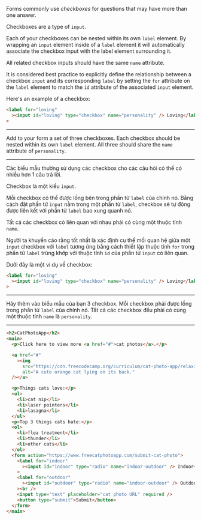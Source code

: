 Forms commonly use _checkboxes_ for questions that may have more than one answer.

Checkboxes are a type of `input`.

Each of your checkboxes can be nested within its own `label` element. By wrapping an `input` element inside of a `label` element it will automatically associate the checkbox input with the label element surrounding it.

All related checkbox inputs should have the same `name` attribute.

It is considered best practice to explicitly define the relationship between a checkbox `input` and its corresponding `label` by setting the `for` attribute on the `label` element to match the `id` attribute of the associated `input` element.

Here's an example of a checkbox:

```html
<label for="loving"
  ><input id="loving" type="checkbox" name="personality" /> Loving</label
>
```

---

Add to your form a set of three checkboxes. Each checkbox should be nested within its own `label` element. All three should share the `name` attribute of `personality`.

---

Các biểu mẫu thường sử dụng các checkbox cho các câu hỏi có thể có nhiều hơn 1 câu trả lời.

Checkbox là một kiểu `input`.

Mỗi checkbox có thể được lồng bên trong phần tử `label` của chính nó. Bằng cách đặt phần tử `input` nằm trong một phần tử `label`, checkbox sẽ tự động được liên kết với phần tử `label` bao xung quanh nó.

Tất cả các checkbox có liên quan với nhau phải có cùng một thuộc tính `name`.

Người ta khuyến cáo rằng tốt nhất là xác định cụ thể mối quan hệ giữa một `input` checkbox với `label` tương ứng bằng cách thiết lập thuộc tính `for` trong phần tử `label` trùng khớp với thuộc tính `id` của phần tử `input` có liên quan.

Dưới đây là một ví dụ về checkbox:

```html
<label for="loving"
  ><input id="loving" type="checkbox" name="personality" /> Loving</label
>
```

---

Hãy thêm vào biểu mẫu của bạn 3 checkbox. Mỗi checkbox phải được lồng trong phần tử `label` của chính nó. Tất cả các checkbox đều phải có cùng một thuộc tính `name` là `personality`.

---

```html
<h2>CatPhotoApp</h2>
<main>
  <p>Click here to view more <a href="#">cat photos</a>.</p>

  <a href="#"
    ><img
      src="https://cdn.freecodecamp.org/curriculum/cat-photo-app/relaxing-cat.jpg"
      alt="A cute orange cat lying on its back."
  /></a>

  <p>Things cats love:</p>
  <ul>
    <li>cat nip</li>
    <li>laser pointers</li>
    <li>lasagna</li>
  </ul>
  <p>Top 3 things cats hate:</p>
  <ol>
    <li>flea treatment</li>
    <li>thunder</li>
    <li>other cats</li>
  </ol>
  <form action="https://www.freecatphotoapp.com/submit-cat-photo">
    <label for="indoor"
      ><input id="indoor" type="radio" name="indoor-outdoor" /> Indoor</label
    >
    <label for="outdoor"
      ><input id="outdoor" type="radio" name="indoor-outdoor" /> Outdoor</label
    ><br />
    <input type="text" placeholder="cat photo URL" required />
    <button type="submit">Submit</button>
  </form>
</main>
```
